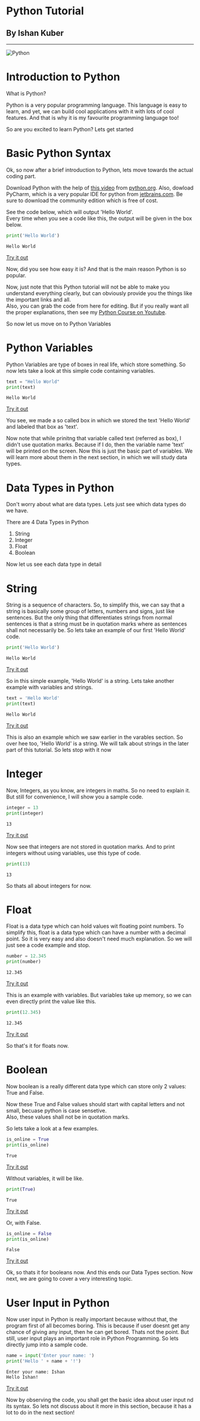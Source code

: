 # Python Tutorial
## By Ishan Kuber
---

![Python](https://assets.stickpng.com/images/5848152fcef1014c0b5e4967.png)

# Introduction to Python

What is Python?

Python is a very popular programming language. This language is easy to learn, and yet, we can build cool applications with it with lots of cool features. And that is why it is my favourite programming language too!

So are you excited to learn Python? 
Lets get started

# Basic Python Syntax

Ok, so now after a brief introduction to Python, lets move towards the actual coding part.

Download Python with the help of [this video](https://youtu.be/kV69k0kK6BM) from [python.org](python.org). Also, dowload PyCharm, which is a very popular IDE for python from [jetbrains.com](https://www.jetbrains.com/pycharm/download/). Be sure to download the community edition which is free of cost.

See the code below, which will output 'Hello World'.  
Every time when you see a code like this, the output will be given in the box below.
```python
print('Hello World')
```
```
Hello World
```
[Try it out](https://onlinegdb.com/H1UulyncD)

Now, did you see how easy it is? And that is the main reason Python is so popular.

Now, just note that this Python tutorial will not be able to make you understand everything clearly, but can obviously provide you the things like the important links and all.  
Also, you can grab the code from here for editing. But if you really want all the proper explanations, then see my [Python Course on Youtube](https://youtube.com/playlist?list=PLmWXQgLAMBwHvlK34hUbFjiQ4CztrRoL8).

So now let us move on to Python Variables

# Python Variables

Python Variables are type of boxes in real life, which store something. So now lets take a look at this simple code containing variables.
```python
text = "Hello World"
print(text)
```
```
Hello World
```
[Try it out](https://onlinegdb.com/rJfx-yhcv)

You see, we made a so called box in which we stored the text 'Hello World' and labeled that box as 'text'.

Now note that while prinitng that variable called text (referred as box), I didn't use quotation marks. Because if I do, then the variable name 'text' will be printed on the screen. Now this is just the basic part of variables. We will learn more about them in the next section, in which we will study data types.

# Data Types in Python
Don't worry about what are data types. Lets just see which data types do we have.

There are 4 Data Types in Python
1. String
2. Integer
3. Float
4. Boolean

Now let us see each data type in detail

# String

String is a sequence of characters. So, to simplify this, we can say that a string is basically some group of letters, numbers and signs, just like sentences. But the only thing that differentiates strings from normal sentences is that a string must be in quotation marks where as sentences shall not necessarily be. So lets take an example of our first 'Hello World' code.
```python
print('Hello World')
```
```
Hello World
```
[Try it out](https://onlinegdb.com/H1UulyncD)

So in this simple example, 'Hello World' is a string. Lets take another example with variables and strings.
```python
text = 'Hello World'
print(text)
```
```
Hello World
```
[Try it out](https://onlinegdb.com/rJfx-yhcv)

This is also an example which we saw earlier in the varables section. So over hee too, 'Hello World' is a string. We will talk about strings in the later part of this tutorial. So lets stop with it now

# Integer

Now, Integers, as you know, are integers in maths. So no need to explain it. But still for convenience,  I will show you a sample code.
```python
integer = 13
print(integer)
```
```
13
```
[Try it out](https://onlinegdb.com/BJBWGy3cw)

Now see that integers are not stored in quotation marks. And to print integers without using variables, use this type of code.
```python
print(13)
```
```
13
```
So thats all about integers for now.

# Float

Float is a data type which can hold values wit floating point numbers. To simplify this, float is a data type which can have a number with a decimal point. So it is very easy and also doesn't need much explanation. So we will just see a code example and stop.
```python
number = 12.345
print(number)
```
```
12.345
```
[Try it out](https://onlinegdb.com/Hkd_M1n5D)

This is an example with variables. But variables take up memory, so we can even directly print the value like this.
```python
print(12.345)
```
```
12.345
```
[Try it out](https://onlinegdb.com/HJEiMk2qw)

So that's it for floats now.

# Boolean

Now boolean is a really different data type which can store only 2 values: True and False.

Now these True and False values should start with capital letters and not small, becuase python is case sensetive.  
Also, these values shall not be in quotation marks.

So lets take a look at a few examples.
```python
is_online = True
print(is_online)
```
```
True
```
[Try it out](https://onlinegdb.com/HkpRG1n5P)

Without variables, it will be like.
```python
print(True)
```
```
True
```
[Try it out](https://onlinegdb.com/BkZWXk29P)

Or, with False.
```python
is_online = False
print(is_online)
```
```
False
```
[Try it out](https://onlinegdb.com/Bk4UXyn9P)

Ok, so thats it for booleans now. And this ends our Data Types section. Now next, we are going to cover a very interesting topic.

# User Input in Python

Now user input in Python is really important because without that, the program first of all becomes boring. This is because if user doesnt get any chance of giving any input, then he can get bored. Thats not the point. But still, user input plays an important role in Python Programming. So lets directly jump into a sample code.
```python
name = input('Enter your name: ')
print('Hello ' + name + '!')
```
```
Enter your name: Ishan
Hello Ishan!
```
[Try it out](https://onlinegdb.com/Bkty5Jhcv)

Now by observing the code, you shall get the basic idea about user input nd its syntax. So lets not discuss about it more in this section, because it has a lot to do in the next section!